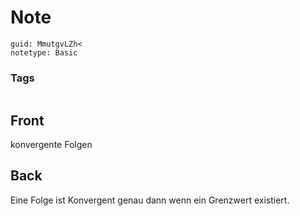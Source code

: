 # Note
```
guid: MmutgvLZh<
notetype: Basic
```

### Tags
```
```

## Front
konvergente Folgen

## Back
Eine Folge ist Konvergent genau dann wenn ein Grenzwert existiert.
